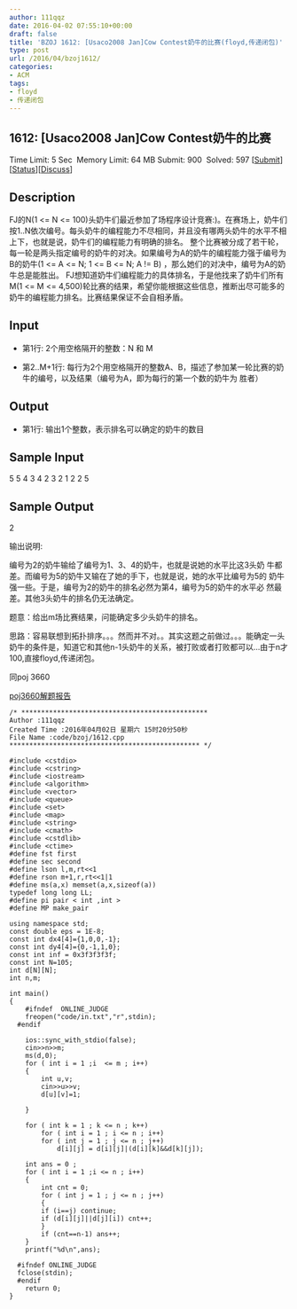 ```yaml
---
author: 111qqz
date: 2016-04-02 07:55:10+00:00
draft: false
title: 'BZOJ 1612: [Usaco2008 Jan]Cow Contest奶牛的比赛(floyd,传递闭包)'
type: post
url: /2016/04/bzoj1612/
categories:
- ACM
tags:
- floyd
- 传递闭包
---
```





## 1612: [Usaco2008 Jan]Cow Contest奶牛的比赛


Time Limit: 5 Sec  Memory Limit: 64 MB
Submit: 900  Solved: 597
[[Submit](http://www.lydsy.com/JudgeOnline/submitpage.php?id=1612)][[Status](http://www.lydsy.com/JudgeOnline/problemstatus.php?id=1612)][[Discuss](http://www.lydsy.com/JudgeOnline/bbs.php?id=1612)]


## Description






FJ的N(1 <= N <= 100)头奶牛们最近参加了场程序设计竞赛:)。在赛场上，奶牛们按1..N依次编号。每头奶牛的编程能力不尽相同，并且没有哪两头奶牛的水平不相上下，也就是说，奶牛们的编程能力有明确的排名。 整个比赛被分成了若干轮，每一轮是两头指定编号的奶牛的对决。如果编号为A的奶牛的编程能力强于编号为B的奶牛(1 <= A <= N; 1 <= B <= N; A != B) ，那么她们的对决中，编号为A的奶牛总是能胜出。 FJ想知道奶牛们编程能力的具体排名，于是他找来了奶牛们所有 M(1 <= M <= 4,500)轮比赛的结果，希望你能根据这些信息，推断出尽可能多的奶牛的编程能力排名。比赛结果保证不会自相矛盾。






## Input






* 第1行: 2个用空格隔开的整数：N 和 M

* 第2..M+1行: 每行为2个用空格隔开的整数A、B，描述了参加某一轮比赛的奶 牛的编号，以及结果（编号为A，即为每行的第一个数的奶牛为 胜者）






## Output






* 第1行: 输出1个整数，表示排名可以确定的奶牛的数目






## Sample Input




5 5
4 3
4 2
3 2
1 2
2 5




## Sample Output




2

输出说明:

编号为2的奶牛输给了编号为1、3、4的奶牛，也就是说她的水平比这3头奶
牛都差。而编号为5的奶牛又输在了她的手下，也就是说，她的水平比编号为5的
奶牛强一些。于是，编号为2的奶牛的排名必然为第4，编号为5的奶牛的水平必
然最差。其他3头奶牛的排名仍无法确定。








题意：给出m场比赛结果，问能确定多少头奶牛的排名。




思路：容易联想到拓扑排序。。。然而并不对。。其实这题之前做过。。。能确定一头奶牛的条件是，知道它和其他n-1头奶牛的关系，被打败或者打败都可以...由于n才100,直接floyd,传递闭包。




同poj 3660

 [poj3660解题报告](https://111qqz.com/wordpress/2015/12/poj3660/)

 

    
    /* ***********************************************
    Author :111qqz
    Created Time :2016年04月02日 星期六 15时20分50秒
    File Name :code/bzoj/1612.cpp
    ************************************************ */
    
    #include <cstdio>
    #include <cstring>
    #include <iostream>
    #include <algorithm>
    #include <vector>
    #include <queue>
    #include <set>
    #include <map>
    #include <string>
    #include <cmath>
    #include <cstdlib>
    #include <ctime>
    #define fst first
    #define sec second
    #define lson l,m,rt<<1
    #define rson m+1,r,rt<<1|1
    #define ms(a,x) memset(a,x,sizeof(a))
    typedef long long LL;
    #define pi pair < int ,int >
    #define MP make_pair
    
    using namespace std;
    const double eps = 1E-8;
    const int dx4[4]={1,0,0,-1};
    const int dy4[4]={0,-1,1,0};
    const int inf = 0x3f3f3f3f;
    const int N=105;
    int d[N][N];
    int n,m;
    
    int main()
    {
    	#ifndef  ONLINE_JUDGE 
    	freopen("code/in.txt","r",stdin);
      #endif
    
    	ios::sync_with_stdio(false);
    	cin>>n>>m;
    	ms(d,0);
    	for ( int i = 1 ;i  <= m ; i++)
    	{
    	    int u,v;
    	    cin>>u>>v;
    	    d[u][v]=1;
    	    
    	}
    	
    	for ( int k = 1 ; k <= n ; k++)
    	    for ( int i = 1 ; i <= n ; i++)
    		for ( int j = 1 ; j <= n ; j++)
    		    d[i][j] = d[i][j]|(d[i][k]&&d[k][j]);
    
    	int ans = 0 ;
    	for ( int i = 1 ;i <= n ; i++)
    	{
    	    int cnt = 0;
    	    for ( int j = 1 ; j <= n ; j++)
    	    {
    		if (i==j) continue;
    		if (d[i][j]||d[j][i]) cnt++;
    	    }
    	    if (cnt==n-1) ans++;
    	}
    	printf("%d\n",ans);
    
      #ifndef ONLINE_JUDGE  
      fclose(stdin);
      #endif
        return 0;
    }
    



